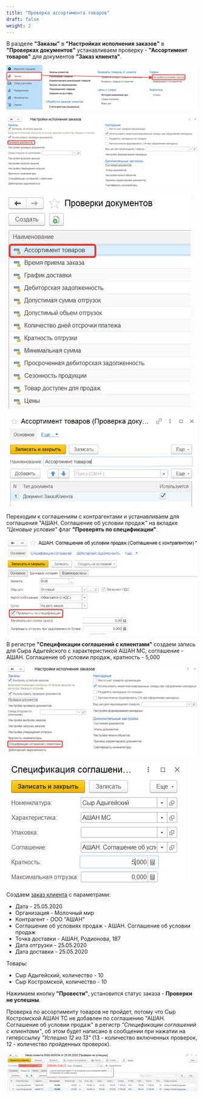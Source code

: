 ```yaml
---
title: "Проверка ассортимента товаров"
draft: false
weight: 2
---
```



В разделе **"Заказы"** в **"Настройках исполнения заказов"** в **"Проверках документов"** устанавливаем проверку - **"Ассортимент товаров"** для документов **"Заказ клиента"**.

![1](1.png)

![2](2.png)

![3](3.png)

![4](4.png)

Переходим к соглашениям с контрагентами и устанавливаем для соглашения "АШАН. Соглашение об условии продаж" на вкладке *"Ценовые условия"* флаг **"Проверять по спецификации"**.

![5](5.png)

В регистре **"Спецификации соглашений с клиентами"** создаем запись для Сыра Адыгейского с характеристикой АШАН МС, соглашение - АШАН. Соглашение об условии продаж, кратность - 5,000

![6](6.png)

![7](7.png)

Создаем [заказ клиента](../../CustomerOrder.md) с параметрами:

- Дата - 25.05.2020
- Организация - Молочный мир
- Контрагент - ООО "АШАН"
- Соглашение об условиях продаж - АШАН. Соглашение об условии продаж
- Точка доставки - АШАН, Родионова, 187
- Дата отгрузки - 25.05.2020
- Дата доставки - 25.05.2020

Товары:

- Сыр Адыгейский, количество - 10
- Сыр Костромской, количество - 10

Нажимаем кнопку **"Провести"**, установится статус заказа - **Проверки не успешны**.

Проверка по ассортименту товаров не пройдет, потому что Сыр Костромской АШАН ТС не добавлен по соглашению "АШАН. Соглашение об условии продаж" в регистр *"Спецификации соглашений с клиентами"*, об этом будет написано в сообщении при нажатии на гиперссылку *"Успешно 12 из 13"* (13 - количество включенных проверок, 12 - количество пройденных проверок).

![8](8.png)